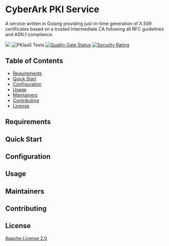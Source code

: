 # CyberArk PKI Service <!-- omit in toc -->

A service written in Golang providing just-in-time generation of X.509 certificates based on a trusted Intermediate CA following all RFC guidelines and ASN.1 compliance.

[![](https://img.shields.io/github/v/release/infamousjoeg/cyberark-aam-pkiaas?include_prereleases)](https://github.com/infamousjoeg/cyberark-aam-pkiaas/releases/latest) ![PKIaaS Tests](https://github.com/infamousjoeg/cyberark-aam-pkiaas/workflows/PKIaaS%20Tests/badge.svg) [![Quality Gate Status](https://sonarcloud.io/api/project_badges/measure?project=infamousjoeg_cyberark-aam-pkiaas&metric=alert_status&token=17e046f3fe9c8c663345609fe591b5c06e214e2c)](https://sonarcloud.io/dashboard?id=infamousjoeg_cyberark-aam-pkiaas) [![Security Rating](https://sonarcloud.io/api/project_badges/measure?project=infamousjoeg_cyberark-aam-pkiaas&metric=security_rating&token=17e046f3fe9c8c663345609fe591b5c06e214e2c)](https://sonarcloud.io/dashboard?id=infamousjoeg_cyberark-aam-pkiaas)

## Table of Contents <!-- omit in toc -->

- [Requirements](#requirements)
- [Quick Start](#quick-start)
- [Configuration](#configuration)
- [Usage](#usage)
- [Maintainers](#maintainers)
- [Contributing](#contributing)
- [License](#license)

## Requirements

## Quick Start

## Configuration

## Usage

## Maintainers

## Contributing

## License

[Apache License 2.0](LICENSE)